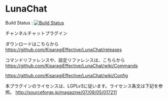 LunaChat
========

Build Status : [![Build Status](https://travis-ci.org/ucchyocean/LunaChat.svg?branch=master)](https://travis-ci.org/ucchyocean/LunaChat)

チャンネルチャットプラグイン

ダウンロードはこちらから<br />
https://github.com/KisaragiEffective/LunaChat/releases

コマンドリファレンスや、設定リファレンスは、こちらから
https://github.com/KisaragiEffective/LunaChat/wiki/Commands

https://github.com/KisaragiEffective/LunaChat/wiki/Config

本プラグインのライセンスは、LGPLv3に従います。ライセンス条文は下記を参照。
http://sourceforge.jp/magazine/07/09/05/017211
